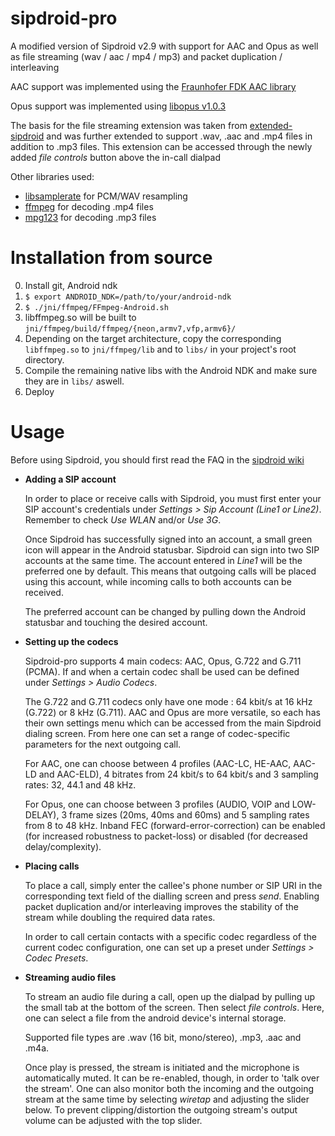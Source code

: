 sipdroid-pro
============

A modified version of Sipdroid v2.9 with support for AAC and Opus as well as file streaming (wav / aac / mp4 / mp3) and packet duplication / interleaving

AAC support was implemented using the [Fraunhofer FDK AAC library](http://www.iis.fraunhofer.de/en/bf/amm/implementierungen/fdkaaccodec.html)

Opus support was implemented using [libopus v1.0.3](http://www.opus-codec.org)

The basis for the file streaming extension was taken from [extended-sipdroid](https://github.com/codevise/extended-sipdroid) and was further extended to support .wav, .aac and .mp4 files in addition to .mp3 files.
This extension can be accessed through the newly added _file controls_ button above the in-call dialpad

Other libraries used:
* [libsamplerate](http://www.mega-nerd.com/SRC/) for PCM/WAV resampling
* [ffmpeg](http://www.ffmpeg.org/) for decoding .mp4 files
* [mpg123](http://mpg123.org) for decoding .mp3 files

Installation from source
============

0. Install git, Android ndk
1. `$ export ANDROID_NDK=/path/to/your/android-ndk`
2. `$ ./jni/ffmpeg/FFmpeg-Android.sh`
3. libffmpeg.so will be built to `jni/ffmpeg/build/ffmpeg/{neon,armv7,vfp,armv6}/`
4. Depending on the target architecture, copy the corresponding `libffmpeg.so` to `jni/ffmpeg/lib` and to `libs/` in your project's root directory.
5. Compile the remaining native libs with the Android NDK and make sure they are in `libs/` aswell.
6. Deploy

Usage
============
Before using Sipdroid, you should first read the FAQ in the [sipdroid wiki](http://code.google.com/p/sipdroid/wiki/FAQ)

* **Adding a SIP account**

  In order to place or receive calls with Sipdroid, you must first enter your SIP account's credentials under _Settings > Sip Account (Line1 or Line2)_.
  Remember to check _Use WLAN_ and/or _Use 3G_. 
  
  Once Sipdroid has successfully signed into an account, a small green icon will appear in the Android statusbar.
  Sipdroid can sign into two SIP accounts at the same time. The account entered in _Line1_ will be the preferred one by default. This means that outgoing calls will be placed using this account, while incoming calls to both accounts can be received. 
  
  The preferred account can be changed by pulling down the Android statusbar and touching the desired account.
  
* **Setting up the codecs**

  Sipdroid-pro supports 4 main codecs: AAC, Opus, G.722 and G.711 (PCMA).
  If and when a certain codec shall be used can be defined under _Settings > Audio Codecs_.

  The G.722 and G.711 codecs only have one mode : 64 kbit/s at 16 kHz (G.722) or 8 kHz (G.711).
  AAC and Opus are more versatile, so each has their own settings menu which can be accessed from the main Sipdroid dialing screen. From here one can set a range of codec-specific parameters for the next outgoing call. 
  
  For AAC, one can choose between 4 profiles (AAC-LC, HE-AAC, AAC-LD and AAC-ELD), 4 bitrates from 24 kbit/s to 64 kbit/s and 3 sampling rates: 32, 44.1 and 48 kHz.
  
  For Opus, one can choose between 3 profiles (AUDIO, VOIP and LOW-DELAY), 3 frame sizes (20ms, 40ms and 60ms) and 5 sampling rates from 8 to 48 kHz. Inband FEC (forward-error-correction) can be enabled (for increased robustness to packet-loss) or disabled (for decreased delay/complexity).
  
* **Placing calls**
  
  To place a call, simply enter the callee's phone number or SIP URI in the corresponding text field of the dialling screen and press _send_. Enabling packet duplication and/or interleaving improves the stability of the stream while doubling the required data rates.

  In order to call certain contacts with a specific codec regardless of the current codec configuration, one can set up a preset under _Settings > Codec Presets_.
  
* **Streaming audio files**

  To stream an audio file during a call, open up the dialpad by pulling up the small tab at the bottom of the screen. Then select _file controls_. Here, one can select a file from the android device's internal storage. 
  
  Supported file types are .wav (16 bit, mono/stereo), .mp3, .aac and .m4a. 
  
  Once play is pressed, the stream is initiated and the microphone is automatically muted. It can be re-enabled, though, in order to 'talk over the stream'. One can also monitor both the incoming and the outgoing stream at the same time by selecting _wiretap_ and adjusting the slider below. To prevent clipping/distortion the outgoing stream's output volume can be adjusted with the top slider. 
